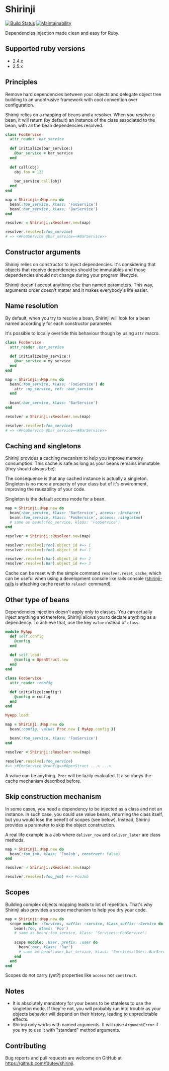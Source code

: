 # Shirinji

[![Build Status](https://travis-ci.org/fdutey/shirinji.svg?branch=master)](
https://travis-ci.org/fdutey/shirinji
)
[![Maintainability](
https://api.codeclimate.com/v1/badges/4b1c0010788d70581680/maintainability)
](https://codeclimate.com/github/fdutey/shirinji/maintainability)

Dependencies Injection made clean and easy for Ruby.

## Supported ruby versions

- 2.4.x
- 2.5.x

## Principles

Remove hard dependencies between your objects and delegate object tree building
to an unobtrusive framework with cool convention over configuration. 

Shirinji relies on a mapping of beans and a resolver. When you resolve a bean,
it will return (by default) an instance of the class associated to the bean,
with all the bean dependencies resolved.

```ruby
class FooService
  attr_reader :bar_service
  
  def initialize(bar_service:)
    @bar_service = bar_service
  end
  
  def call(obj)
    obj.foo = 123
    
    bar_service.call(obj)
  end
end

map = Shirinji::Map.new do
  bean(:foo_service, klass: 'FooService')
  bean(:bar_service, klass: 'BarService')
end

resolver = Shirinji::Resolver.new(map)

resolver.resolve(:foo_service)
# => <#FooService @bar_service=<#BarService>> 
```

## Constructor arguments

Shirinji relies on constructor to inject dependencies. It's considering that
objects that receive dependencies should be immutables and those dependencies
should not change during your program lifecycle.

Shirinji doesn't accept anything else than named parameters. This way,
arguments order doesn't matter and it makes everybody's life easier. 

## Name resolution

By default, when you try to resolve a bean, Shirinji will look for a bean named 
accordingly for each constructor parameter. 

It's possible to locally override this behaviour though by using `attr` macro.

```ruby
class FooService
  attr_reader :bar_service
  
  def initialize(my_service:)
    @bar_service = my_service
  end
end

map = Shirinji::Map.new do
  bean(:foo_service, klass: 'FooService') do
    attr :my_service, ref: :bar_service
  end
  
  bean(:bar_service, klass: 'BarService')
end

resolver = Shirinji::Resolver.new(map)

resolver.resolve(:foo_service)
# => <#FooService @bar_service=<#BarService>>
```

## Caching and singletons

Shirinji provides a caching mecanism to help you improve memory consumption.
This cache is safe as long as your beans remains immutable (they should always
be). 

The consequence is that any cached instance is actually a singleton. Singleton
is no more a property of your class but of it's environment, improving the
reusability of your code. 

Singleton is the default access mode for a bean.

```ruby
map = Shirinji::Map.new do
  bean(:bar_service, klass: 'BarService', access: :instance)
  bean(:foo_service, klass: 'FooService', access: :singleton)
  # same as bean(:foo_service, klass: 'FooService')
end

resolver = Shirinji::Resolver.new(map)

resolver.resolve(:foo).object_id #=> 1
resolver.resolve(:foo).object_id #=> 1

resolver.resolve(:bar).object_id #=> 2 
resolver.resolve(:bar).object_id #=> 3 
```

Cache can be reset with the simple command `resolver.reset_cache`, which can be
useful when using a development console like rails console ([shirinji-rails](
https://github.com/fdutey/shirinji-rails) is attaching cache reset to `reload!` 
command).

## Other type of beans

Dependencies injection doesn't apply only to classes. You can actually inject
anything and therefore, Shirinji allows you to declare anything as a dependency.
To achieve that, use the key `value` instead of `class`.

```ruby
module MyApp
  def self.config
    @config
  end
  
  def self.load!
    @config = OpenStruct.new  
  end
end

class FooService
  attr_reader :config
  
  def initialize(config:)
    @config = config
  end
end

MyApp.load!

map = Shirinji::Map.new do
  bean(:config, value: Proc.new { MyApp.config })
  
  bean(:foo_service, klass: 'FooService')
end

resolver = Shirinji::Resolver.new(map)

resolver.resolve(:foo_service)
#=> <#FooService @config=<#OpenStruct ...> ...>
```

A value can be anything. `Proc` will be lazily evaluated. It also obeys the 
cache mechanism described before.

## Skip construction mechanism

In some cases, you need a dependency to be injected as a class and not an 
instance. In such case, you could use value beans, returning the class itself, 
but you would lose the benefit of scopes (see below). 
Instead, Shirinji provides a parameter to skip the object construction.

A real life example is a Job where `deliver_now` and `deliver_later` are 
class methods.

```ruby
map = Shirinji::Map.new do
  bean(:foo_job, klass: 'FooJob', construct: false)
end

resolver = Shirinji::Resolver.new(map)

resolver.resolve(:foo_job) #=> FooJob
```

## Scopes

Building complex objects mapping leads to lot of repetition. That's why Shirinji 
also provides a scope mechanism to help you dry your code.

```ruby
map = Shirinji::Map.new do
  scope module: :Services, suffix: :service, klass_suffix: :Service do
    bean(:foo, klass: 'Foo')
    # same as bean(:foo_service, klass: 'Services::FooService')
    
    scope module: :User, prefix: :user do
      bean(:bar, klass: 'Bar')
      # same as bean(:user_bar_service, klass: 'Services::User::BarService')
    end 
  end
end
```

Scopes do not carry (yet?) properties like `access` nor `construct`.

## Notes

- It is absolutely mandatory for your beans to be stateless to use the singleton 
  mode. If they're not, you will probably run into trouble as your objects 
  behavior will depend on their history, leading to unpredictable effects.
- Shirinji only works with named arguments. It will raise `ArgumentError` if you 
  try to use it with "standard" method arguments.

## Contributing

Bug reports and pull requests are welcome on GitHub at 
https://github.com/fdutey/shirinji.
